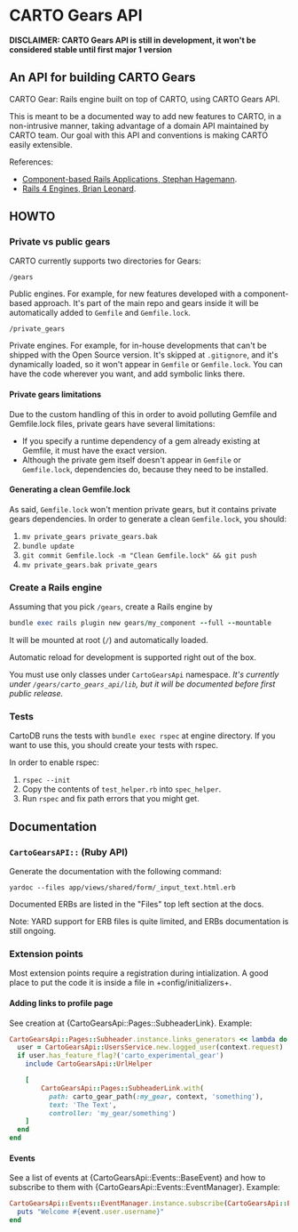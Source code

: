 CARTO Gears API
===============

**DISCLAIMER: CARTO Gears API is still in development, it won't be considered stable until first major 1 version**

## An API for building CARTO Gears

CARTO Gear: Rails engine built on top of CARTO, using CARTO Gears API.

This is meant to be a documented way to add new features to CARTO, in a non-intrusive manner,
taking advantage of a domain API maintained by CARTO team. Our goal with this API and conventions is making
CARTO easily extensible.

References:

- [Component-based Rails Applications, Stephan Hagemann](https://leanpub.com/cbra).
- [Rails 4 Engines, Brian Leonard](http://tech.taskrabbit.com/blog/2014/02/11/rails-4-engines/).

## HOWTO

### Private vs public gears

CARTO currently supports two directories for Gears:

`/gears`

Public engines. For example, for new features developed with a component-based approach.
It's part of the main repo and gears inside it will be automatically added to `Gemfile` and `Gemfile.lock`.

`/private_gears`

Private engines. For example, for in-house developments that can't be shipped with the Open Source version.
It's skipped at `.gitignore`, and it's dynamically loaded, so it won't appear in `Gemfile` or `Gemfile.lock`.
You can have the code wherever you want, and add symbolic links there.

#### Private gears limitations

Due to the custom handling of this in order to avoid polluting Gemfile and Gemfile.lock files, private gears
have several limitations:

- If you specify a runtime dependency of a gem already existing at Gemfile, it must have the exact version.
- Although the private gem itself doesn't appear in `Gemfile` or `Gemfile.lock`, dependencies do, because they need to
be installed.

#### Generating a clean Gemfile.lock

As said, `Gemfile.lock` won't mention private gears, but it contains private gears dependencies.
In order to generate a clean `Gemfile.lock`, you should:

1. `mv private_gears private_gears.bak`
2. `bundle update`
3. `git commit Gemfile.lock -m "Clean Gemfile.lock" && git push`
4. `mv private_gears.bak private_gears`

### Create a Rails engine

Assuming that you pick `/gears`, create a Rails engine by

```ruby
bundle exec rails plugin new gears/my_component --full --mountable
```

It will be mounted at root (`/`) and automatically loaded.

Automatic reload for development is supported right out of the box.

You must use only classes under `CartoGearsApi` namespace. _It's currently under `/gears/carto_gears_api/lib`,
but it will be documented before first public release._

### Tests

CartoDB runs the tests with `bundle exec rspec` at engine directory. If you want to use this, you should create
your tests with rspec.

In order to enable rspec:

1. `rspec --init`
2. Copy the contents of `test_helper.rb` into `spec_helper`.
3. Run `rspec` and fix path errors that you might get.

## Documentation

### `CartoGearsAPI::` (Ruby API)
Generate the documentation with the following command:

`yardoc --files app/views/shared/form/_input_text.html.erb`

Documented ERBs are listed in the "Files" top left section at the docs.

Note: YARD support for ERB files is quite limited, and ERBs documentation is still ongoing.

### Extension points

Most extension points require a registration during intialization. A good
place to put the code it is inside a file in +config/initializers+.

#### Adding links to profile page

See creation at {CartoGearsApi::Pages::SubheaderLink}.
Example:

```ruby
CartoGearsApi::Pages::Subheader.instance.links_generators << lambda do |context|
  user = CartoGearsApi::UsersService.new.logged_user(context.request)
  if user.has_feature_flag?('carto_experimental_gear')
    include CartoGearsApi::UrlHelper

    [
        CartoGearsApi::Pages::SubheaderLink.with(
          path: carto_gear_path(:my_gear, context, 'something'),
          text: 'The Text',
          controller: 'my_gear/something')
    ]
  end
end
```

#### Events

See a list of events at {CartoGearsApi::Events::BaseEvent} and how to subscribe to them with
{CartoGearsApi::Events::EventManager}.
Example:

```ruby
CartoGearsApi::Events::EventManager.instance.subscribe(CartoGearsApi::Events::UserCreationEvent) do |event|
  puts "Welcome #{event.user.username}"
end
```
